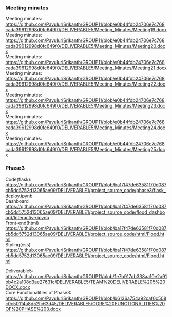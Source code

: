### Meeting minutes 
Meeting minutes:
https://github.com/PavuluriSrikanth/GROUP11/blob/e0b44fdb24706e7c768cada39612998d0fc649f0/DELIVERABLE5/Meeting_Minutes/Meeting19.docx<br/>
Meeting minutes:
https://github.com/PavuluriSrikanth/GROUP11/blob/e0b44fdb24706e7c768cada39612998d0fc649f0/DELIVERABLE5/Meeting_Minutes/Meeting20.docx<br/>
Meeting minutes:
https://github.com/PavuluriSrikanth/GROUP11/blob/e0b44fdb24706e7c768cada39612998d0fc649f0/DELIVERABLE5/Meeting_Minutes/Meeting21.docx<br/>
Meeting minutes:
https://github.com/PavuluriSrikanth/GROUP11/blob/e0b44fdb24706e7c768cada39612998d0fc649f0/DELIVERABLE5/Meeting_Minutes/Meeting22.docx<br/>
Meeting minutes:
https://github.com/PavuluriSrikanth/GROUP11/blob/e0b44fdb24706e7c768cada39612998d0fc649f0/DELIVERABLE5/Meeting_Minutes/Meeting23.docx<br/>
Meeting minutes:
https://github.com/PavuluriSrikanth/GROUP11/blob/e0b44fdb24706e7c768cada39612998d0fc649f0/DELIVERABLE5/Meeting_Minutes/Meeting24.docx<br/>
Meeting minutes:
https://github.com/PavuluriSrikanth/GROUP11/blob/e0b44fdb24706e7c768cada39612998d0fc649f0/DELIVERABLE5/Meeting_Minutes/Meeting25.docx<br/>
### Phase3<br/>
Code(flask):
https://github.com/PavuluriSrikanth/GROUP11/blob/ba17f47de63581f70d087cb5dd5752d13065ae09/DELIVERABLE1/project_source_code/phase3/flask_deploy.ipynb<br/>
Dashboard<br/>
https://github.com/PavuluriSrikanth/GROUP11/blob/ba17f47de63581f70d087cb5dd5752d13065ae09/DELIVERABLE1/project_source_code/flood_dashboard/Interactive.ipynb<br/>
Front-end(html)<br/>
https://github.com/PavuluriSrikanth/GROUP11/blob/ba17f47de63581f70d087cb5dd5752d13065ae09/DELIVERABLE1/project_source_code/html/Flood.html<br/>
Styling(css)<br/>
https://github.com/PavuluriSrikanth/GROUP11/blob/ba17f47de63581f70d087cb5dd5752d13065ae09/DELIVERABLE1/project_source_code/html/Flood.html<br/>

Deliverable5:<br/>
https://github.com/PavuluriSrikanth/GROUP11/blob/1e7b917db338aa10e2a91bb4c2a108d3ae27631c/DELIVERABLE5/TEAM%20DELIVERABLE%205%20DOCX.docx<br/>
Core Functionalities of Phase3:<br/>
https://github.com/PavuluriSrikanth/GROUP11/blob/b6136a754a92caf0c508c0c50114a8d52fc63d45/DELIVERABLE5/CORE%20FUNCTIONALITIES%20OF%20PHASE%203.docx
